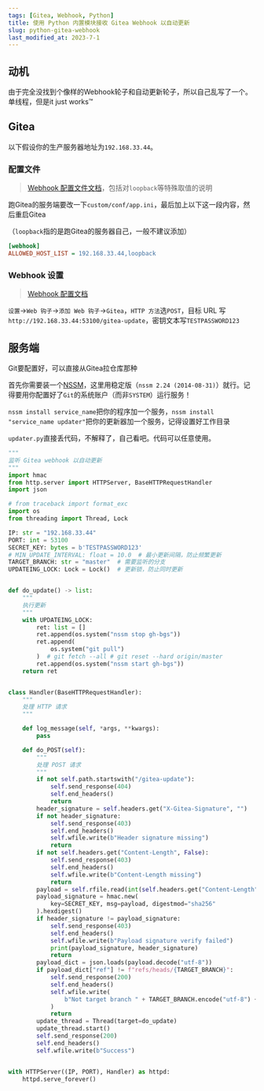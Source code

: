 ```yaml
---
tags: [Gitea, Webhook, Python]
title: 使用 Python 内置模块接收 Gitea Webhook 以自动更新
slug: python-gitea-webhook
last_modified_at: 2023-7-1
---
```


## 动机

由于完全没找到个像样的Webhook轮子和自动更新轮子，所以自己乱写了一个。单线程，但是it just works™

## Gitea

以下假设你的生产服务器地址为`192.168.33.44`。

### 配置文件

> [Webhook 配置文件文档](https://docs.gitea.com/administration/config-cheat-sheet#%EF%B8%8F%E6%97%B6%E6%95%88%E6%80%A7%E8%AD%A6%E5%91%8A%EF%B8%8F:~:text=for%20shooting%20webhooks.-,ALLOWED_HOST_LIST,-%3A%20external%3A%20Webhook)，包括对`loopback`等特殊取值的说明

跑Gitea的服务端要改一下`custom/conf/app.ini`，最后加上以下这一段内容，然后重启Gitea

（`loopback`指的是跑Gitea的服务器自己，一般不建议添加）

```ini
[webhook]
ALLOWED_HOST_LIST = 192.168.33.44,loopback
```

### Webhook 设置

> [Webhook 配置文档](https://docs.gitea.com/zh-cn/usage/webhooks)

`设置`->`Web 钩子`->`添加 Web 钩子`->`Gitea`，`HTTP 方法`选`POST`，目标 URL 写`http://192.168.33.44:53100/gitea-update`，密钥文本写`TESTPASSWORD123`

## 服务端

Git要配置好，可以直接从Gitea拉仓库那种

首先你需要装一个[NSSM](https://nssm.cc/download)，这里用稳定版（`nssm 2.24 (2014-08-31)`）就行。记得要用你配置好了`Git`的系统账户（而非`SYSTEM`）运行服务！

`nssm install service_name`把你的程序加一个服务，`nssm install "service_name updater"`把你的更新器加一个服务，记得设置好工作目录

`updater.py`直接丢代码，不解释了，自己看吧。代码可以任意使用。

```python
"""
监听 Gitea webhook 以自动更新
"""
import hmac
from http.server import HTTPServer, BaseHTTPRequestHandler
import json

# from traceback import format_exc
import os
from threading import Thread, Lock

IP: str = "192.168.33.44"
PORT: int = 53100
SECRET_KEY: bytes = b'TESTPASSWORD123'
# MIN_UPDATE_INTERVAL: float = 10.0  # 最小更新间隔，防止频繁更新
TARGET_BRANCH: str = "master"  # 需要监听的分支
UPDATEING_LOCK: Lock = Lock()  # 更新锁，防止同时更新


def do_update() -> list:
    """
    执行更新
    """
    with UPDATEING_LOCK:
        ret: list = []
        ret.append(os.system("nssm stop gh-bgs"))
        ret.append(
            os.system("git pull")
        )  # git fetch --all # git reset --hard origin/master
        ret.append(os.system("nssm start gh-bgs"))
    return ret


class Handler(BaseHTTPRequestHandler):
    """
    处理 HTTP 请求
    """

    def log_message(self, *args, **kwargs):
        pass

    def do_POST(self):
        """
        处理 POST 请求
        """
        if not self.path.startswith("/gitea-update"):
            self.send_response(404)
            self.end_headers()
            return
        header_signature = self.headers.get("X-Gitea-Signature", "")
        if not header_signature:
            self.send_response(403)
            self.end_headers()
            self.wfile.write(b"Header signature missing")
            return
        if not self.headers.get("Content-Length", False):
            self.send_response(403)
            self.end_headers()
            self.wfile.write(b"Content-Length missing")
            return
        payload = self.rfile.read(int(self.headers.get("Content-Length", 0)))
        payload_signature = hmac.new(
            key=SECRET_KEY, msg=payload, digestmod="sha256"
        ).hexdigest()
        if header_signature != payload_signature:
            self.send_response(403)
            self.end_headers()
            self.wfile.write(b"Payload signature verify failed")
            print(payload_signature, header_signature)
            return
        payload_dict = json.loads(payload.decode("utf-8"))
        if payload_dict["ref"] != f"refs/heads/{TARGET_BRANCH}":
            self.send_response(200)
            self.end_headers()
            self.wfile.write(
                b"Not target branch " + TARGET_BRANCH.encode("utf-8") + ", ignored."
            )
            return
        update_thread = Thread(target=do_update)
        update_thread.start()
        self.send_response(200)
        self.end_headers()
        self.wfile.write(b"Success")


with HTTPServer((IP, PORT), Handler) as httpd:
    httpd.serve_forever()

```
